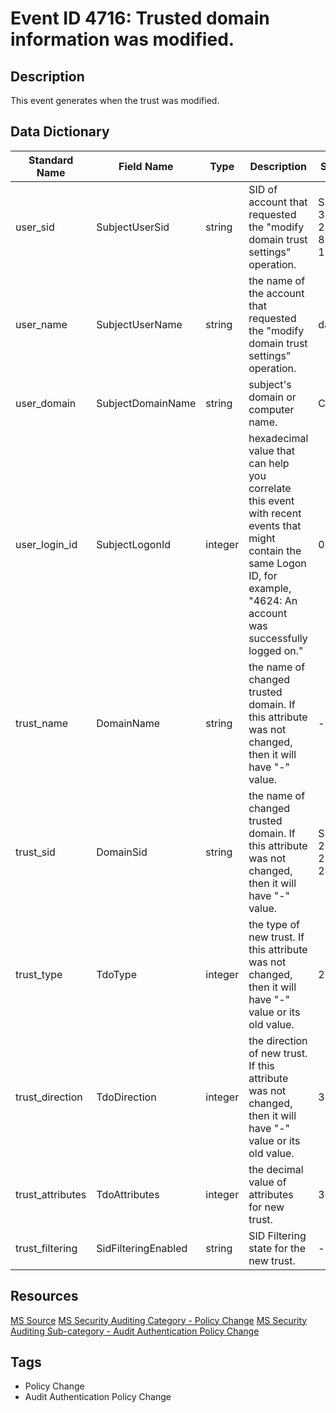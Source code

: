 # Event ID 4716: Trusted domain information was modified.

## Description
This event generates when the trust was modified.

## Data Dictionary
|Standard Name|Field Name|Type|Description|Sample Value|
|---|---|---|---|---|
|user_sid|SubjectUserSid|string|SID of account that requested the "modify domain trust settings" operation.|S-1-5-21-3457937927-2839227994-823803824-1104|
|user_name|SubjectUserName|string|the name of the account that requested the "modify domain trust settings" operation.|dadmin|
|user_domain|SubjectDomainName|string|subject's domain or computer name.|CONTOSO|
|user_login_id|SubjectLogonId|integer|hexadecimal value that can help you correlate this event with recent events that might contain the same Logon ID, for example, "4624: An account was successfully logged on."|0x138eb0|
|trust_name|DomainName|string|the name of changed trusted domain. If this attribute was not changed, then it will have "-" value.|-|
|trust_sid|DomainSid|string|the name of changed trusted domain. If this attribute was not changed, then it will have "-" value.|S-1-5-21-2226861337-2836268956-2433141405|
|trust_type|TdoType|integer|the type of new trust. If this attribute was not changed, then it will have "-" value or its old value.|2|
|trust_direction|TdoDirection|integer|the direction of new trust. If this attribute was not changed, then it will have "-" value or its old value.|3|
|trust_attributes|TdoAttributes|integer|the decimal value of attributes for new trust.|32|
|trust_filtering|SidFilteringEnabled|string|SID Filtering state for the new trust.|-|

## Resources
[MS Source](https://github.com/MicrosoftDocs/windows-itpro-docs/blob/public/windows/security/threat-protection/auditing/event-4716.md)
[MS Security Auditing Category - Policy Change](https://docs.microsoft.com/en-us/windows/security/threat-protection/auditing/advanced-security-audit-policy-settings#policy-change)
[MS Security Auditing Sub-category - Audit Authentication Policy Change](https://github.com/MicrosoftDocs/windows-itpro-docs/tree/master/windows/security/threat-protection/auditing/audit-authentication-policy-change.md)

## Tags
* Policy Change
* Audit Authentication Policy Change